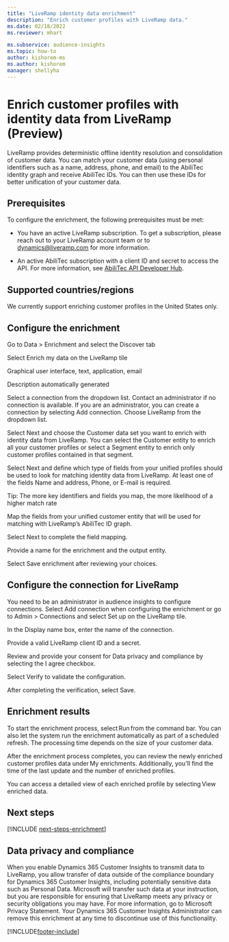 ```yaml
---
title: "LiveRamp identity data enrichment"
description: "Enrich customer profiles with LiveRamp data."
ms.date: 02/18/2022
ms.reviewer: mhart

ms.subservice: audience-insights
ms.topic: how-to
author: kishorem-ms
ms.author: kishorem
manager: shellyha
---
```


# Enrich customer profiles with identity data from LiveRamp (Preview) 

LiveRamp provides deterministic offline identity resolution and consolidation of customer data. You can match your customer data (using personal identifiers such as a name, address, phone, and email) to the AbiliTec identity graph and receive AbiliTec IDs. You can then use these IDs for better unification of your customer data. 

## Prerequisites 

To configure the enrichment, the following prerequisites must be met: 

- You have an active LiveRamp subscription. To get a subscription, please reach out to your LiveRamp account team or to [dynamics@liveramp.com](mailto:dynamics@liveramp.com) for more information.   

- An active AbiliTec subscription with a client ID and secret to access the API. For more information, see [AbiliTec API Developer Hub](https://developers.liveramp.com/abilitec-api/). 

## Supported countries/regions 

We currently support enriching customer profiles in the United States only. 

## Configure the enrichment 

Go to Data > Enrichment and select the Discover tab 

Select Enrich my data on the LiveRamp tile 

Graphical user interface, text, application, email

Description automatically generated 

Select a connection from the dropdown list. Contact an administrator if no connection is available. If you are an administrator, you can create a connection by selecting Add connection. Choose LiveRamp from the dropdown list. 

Select Next and choose the Customer data set you want to enrich with identity data from LiveRamp. You can select the Customer entity to enrich all your customer profiles or select a Segment entity to enrich only customer profiles contained in that segment. 

Select Next and define which type of fields from your unified profiles should be used to look for matching identity data from LiveRamp. At least one of the fields Name and address, Phone, or E-mail is required. 

Tip: The more key identifiers and fields you map, the more likelihood of a higher match rate 

Map the fields from your unified customer entity that will be used for matching with LiveRamp’s AbiliTec ID graph. 



Select Next to complete the field mapping. 

Provide a name for the enrichment and the output entity. 

Select Save enrichment after reviewing your choices. 

## Configure the connection for LiveRamp 

You need to be an administrator in audience insights to configure connections. Select Add connection when configuring the enrichment or go to Admin > Connections and select Set up on the LiveRamp tile. 

In the Display name box, enter the name of the connection. 

Provide a valid LiveRamp client ID and a secret. 

Review and provide your consent for Data privacy and compliance by selecting the I agree checkbox. 

Select Verify to validate the configuration. 

After completing the verification, select Save. 



## Enrichment results 

To start the enrichment process, select Run from the command bar. You can also let the system run the enrichment automatically as part of a scheduled refresh. The processing time depends on the size of your customer data. 

After the enrichment process completes, you can review the newly enriched customer profiles data under My enrichments. Additionally, you'll find the time of the last update and the number of enriched profiles. 

You can access a detailed view of each enriched profile by selecting View enriched data. 

## Next steps

[!INCLUDE [next-steps-enrichment](../includes/next-steps-enrichment.md)]

## Data privacy and compliance 

When you enable Dynamics 365 Customer Insights to transmit data to LiveRamp, you allow transfer of data outside of the compliance boundary for Dynamics 365 Customer Insights, including potentially sensitive data such as Personal Data. Microsoft will transfer such data at your instruction, but you are responsible for ensuring that LiveRamp meets any privacy or security obligations you may have. For more information, go to Microsoft Privacy Statement. Your Dynamics 365 Customer Insights Administrator can remove this enrichment at any time to discontinue use of this functionality. 


[!INCLUDE[footer-include](../includes/footer-banner.md)]
